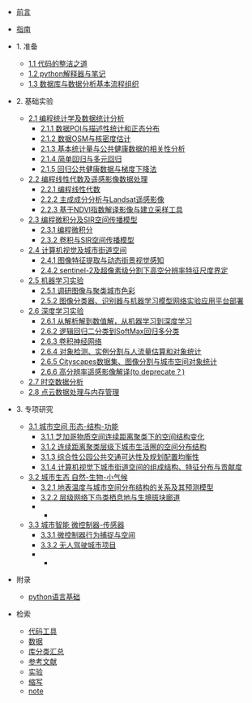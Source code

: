 * [前言](./markdown/0_1_前言.md)
* [指南](./markdown/0_2_指南.md)

* 1\. 准备
    * [1.1 代码的整洁之道](./markdown/1_1_代码的整洁之道.md)
    * [1.2 python解释器与笔记](./markdown/1_2_python解释器与笔记.md)
    * [1.3 数据库与数据分析基本流程组织](./markdown/1_3_数据库与数据分析基本流程组织.md)
* 2\. 基础实验
    * [2.1 编程统计学及数据统计分析](./markdown/.md)
        * [2.1.1 数据POI与描述性统计和正态分布](./markdown/2_1_1_数据POI与描述性统计和正态分布.md)
        * [2.1.2 数据OSM与核密度估计](./markdown/2_1_2_数据OSM与核密度估计.md)
        * [2.1.3 基本统计量与公共健康数据的相关性分析](./markdown/2_1_3_基本统计量与公共健康数据的相关性分析.md)
        * [2.1.4 简单回归与多元回归](./markdown/2_1_4_简单回归与多元回归.md)
        * [2.1.5 回归公共健康数据与梯度下降法](./markdown/2_1_5_回归公共健康数据与梯度下降法.md)
    * [2.2 编程线性代数及遥感影像数据处理](./markdown/.md)
        * [2.2.1 编程线性代数](./markdown/2_2_1_编程线性代数.md)
        * [2.2.2 主成成分分析与Landsat遥感影像](./markdown/2_2_2_主成成分分析与Landsat遥感影像.md)
        * [2.2.3 基于NDVI指数解译影像与建立采样工具](./markdown/2_2_3_基于NDVI指数解译影像与建立采样工具.md)
    * [2.3 编程微积分及SIR空间传播模型](./markdown/.md)
        * [2.3.1 编程微积分](./markdown/2_3_1_编程微积分.md)
        * [2.3.2 卷积与SIR空间传播模型](./markdown/2_3_2_卷积与SIR空间传播模型.md)
    * [2.4 计算机视觉及城市街道空间](./markdown/.md)
        * [2.4.1 图像特征提取与动态街景视觉感知](./markdown/2_4_1_图像特征提取与动态街景视觉感知.md)
        * [2.4.2 sentinel-2及超像素级分割下高空分辨率特征尺度界定](./markdown/2_4_2_sentinel-2及超像素级分割下高空分辨率特征尺度界定.md)
    * [2.5 机器学习实验](./markdown/.md)
        * [2.5.1 调研图像与聚类城市色彩](./markdown/2_5_1_调研图像与聚类城市色彩.md)
        * [2.5.2 图像分类器、识别器与机器学习模型网络实验应用平台部署](./markdown/2_5_2_图像分类器_识别器与机器学习模型网络实验应用平台部署.md)
    * [2.6 深度学习实验](./markdown/.md)
        * [2.6.1 从解析解到数值解，从机器学习到深度学习](./markdown/2_6_1_从解析解到数值解_从机器学习到深度学习.md)
        * [2.6.2 逻辑回归二分类到SoftMax回归多分类](./markdown/2_6_2_逻辑回归二分类到SoftMax回归多分类.md)
        * [2.6.3 卷积神经网络](./markdown/2_6_3_卷积神经网络.md)
        * [2.6.4 对象检测、实例分割与人流量估算和对象统计](./markdown/2_6_4_对象检测_实例分割与人流量估算和对象统计.md)
        * [2.6.5 Cityscapes数据集、图像分割与城市空间对象统计](./markdown/2_6_5_Cityscapes数据集_图像分割与城市空间对象统计.md)
        * [2.6.6 高分辨率遥感影像解译(to deprecate？)](./markdown/2_6_6_高分辨率遥感影像解译.md)
    * [2.7 时空数据分析](./markdown/.md)    
    * [2.8 点云数据处理与内存管理](./markdown/.md)

* 3\. 专项研究
    * [3.1 城市空间 形态-结构-功能](./markdown/.md)
        * [3.1.1 芝加哥物质空间连续距离聚类下的空间结构变化](./markdown/.md)
        * [3.1.2 连续距离聚类层级下城市生活圈的空间分布结构](./markdown/.md)
        * [3.1.3 综合性公园公共交通可达性及规划配置均衡性](./markdown/.md)
        * [3.1.4 计算机视觉下城市街道空间的组成结构、特征分布与贡献度](./markdown/.md)
    * [3.2 城市生态 自然-生物-小气候](./markdown/.md)    
        * [3.2.1 地表温度与城市空间分布结构的关系及其预测模型](./markdown/.md)
        * [3.2.2 层级网络下鸟类栖息地与生境斑块廊道](./markdown/.md)
        * +
    * [3.3 城市智能 微控制器-传感器](./markdown/.md)
        * [3.3.1 微控制器行为捕捉与空间](./markdown/.md)
        * [3.3.2 无人驾驶城市项目](./markdown/.md)
        * +
* 附录
    * [python语言基础](./markdown/preface.md)
* 检索
    * [代码工具](./markdown/codeToolIdx.md)
    * [数据](./markdown/dataIdx.md)
    * [库分类汇总](./markdown/libraryClassiSummary.md)
    * [参考文献](./markdown/reference.md)
    * [实验](./markdown/experimentIdx.md)
    * [缩写](./markdown/abbreviation.md)
    * [note](./markdown/note.md)



